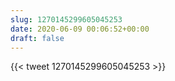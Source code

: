 ```yaml
---
slug: 1270145299605045253
date: 2020-06-09 00:06:52+00:00
draft: false
---
```


{{< tweet 1270145299605045253 >}}
